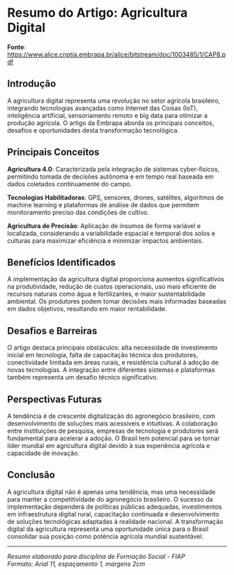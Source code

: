 # Resumo do Artigo: Agricultura Digital

**Fonte**: https://www.alice.cnptia.embrapa.br/alice/bitstream/doc/1003485/1/CAP8.pdf

## Introdução

A agricultura digital representa uma revolução no setor agrícola brasileiro, integrando tecnologias avançadas como Internet das Coisas (IoT), inteligência artificial, sensoriamento remoto e big data para otimizar a produção agrícola. O artigo da Embrapa aborda os principais conceitos, desafios e oportunidades desta transformação tecnológica.

## Principais Conceitos

**Agricultura 4.0**: Caracterizada pela integração de sistemas cyber-físicos, permitindo tomada de decisões autônoma e em tempo real baseada em dados coletados continuamente do campo.

**Tecnologias Habilitadoras**: GPS, sensores, drones, satélites, algoritmos de machine learning e plataformas de análise de dados que permitem monitoramento preciso das condições de cultivo.

**Agricultura de Precisão**: Aplicação de insumos de forma variável e localizada, considerando a variabilidade espacial e temporal dos solos e culturas para maximizar eficiência e minimizar impactos ambientais.

## Benefícios Identificados

A implementação da agricultura digital proporciona aumentos significativos na produtividade, redução de custos operacionais, uso mais eficiente de recursos naturais como água e fertilizantes, e maior sustentabilidade ambiental. Os produtores podem tomar decisões mais informadas baseadas em dados objetivos, resultando em maior rentabilidade.

## Desafios e Barreiras

O artigo destaca principais obstáculos: alta necessidade de investimento inicial em tecnologia, falta de capacitação técnica dos produtores, conectividade limitada em áreas rurais, e resistência cultural à adoção de novas tecnologias. A integração entre diferentes sistemas e plataformas também representa um desafio técnico significativo.

## Perspectivas Futuras

A tendência é de crescente digitalização do agronegócio brasileiro, com desenvolvimento de soluções mais acessíveis e intuitivas. A colaboração entre instituições de pesquisa, empresas de tecnologia e produtores será fundamental para acelerar a adoção. O Brasil tem potencial para se tornar líder mundial em agricultura digital devido à sua experiência agrícola e capacidade de inovação.

## Conclusão

A agricultura digital não é apenas uma tendência, mas uma necessidade para manter a competitividade do agronegócio brasileiro. O sucesso da implementação dependerá de políticas públicas adequadas, investimentos em infraestrutura digital rural, capacitação continuada e desenvolvimento de soluções tecnológicas adaptadas à realidade nacional. A transformação digital da agricultura representa uma oportunidade única para o Brasil consolidar sua posição como potência agrícola mundial sustentável.

---
*Resumo elaborado para disciplina de Formação Social - FIAP*  
*Formato: Arial 11, espaçamento 1, margens 2cm*